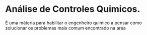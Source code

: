 # Análise de Controles Quimicos.

É uma máteria para habilitar o engenheiro quimico a pensar como solucionar os problemas mais comum encontrado na aréa
